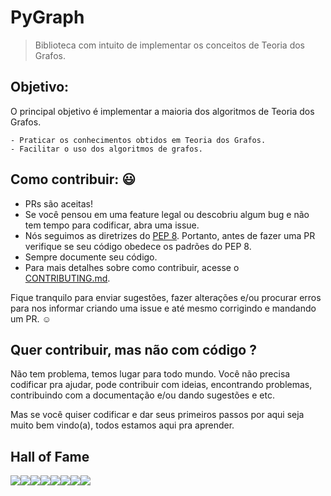 # PyGraph
> Biblioteca com intuito de implementar os conceitos de Teoria dos Grafos.

## Objetivo:
O principal objetivo é implementar a maioria dos algoritmos de Teoria dos Grafos.

    - Praticar os conhecimentos obtidos em Teoria dos Grafos.
    - Facilitar o uso dos algoritmos de grafos.

## Como contribuir: :smiley:

- PRs são aceitas!
- Se você pensou em uma feature legal ou descobriu algum bug e não tem tempo para codificar, abra uma issue.
- Nós seguimos as diretrizes do [PEP 8](https://www.python.org/dev/peps/pep-0008/). Portanto, antes de fazer uma PR verifique se seu código obedece os padrões do PEP 8.
- Sempre documente seu código.   
- Para mais detalhes sobre como contribuir, acesse o [CONTRIBUTING.md](CONTRIBUTING.md).

Fique tranquilo para enviar sugestões, fazer alterações e/ou procurar erros para nos informar criando uma issue e até mesmo corrigindo e mandando um PR. :relaxed:

## Quer contribuir, mas não com código ?
Não tem problema, temos lugar para todo mundo. Você não precisa codificar pra ajudar, pode contribuir com ideias, encontrando problemas, contribuindo com a documentação e/ou dando sugestões e etc.

Mas se você quiser codificar e dar seus primeiros passos por aqui seja muito bem vindo(a), todos estamos aqui pra aprender.

## Hall of Fame
[![](https://sourcerer.io/fame/Rickecr/Rickecr/PyGraph/images/0)](https://sourcerer.io/fame/Rickecr/Rickecr/PyGraph/links/0)[![](https://sourcerer.io/fame/Rickecr/Rickecr/PyGraph/images/1)](https://sourcerer.io/fame/Rickecr/Rickecr/PyGraph/links/1)[![](https://sourcerer.io/fame/Rickecr/Rickecr/PyGraph/images/2)](https://sourcerer.io/fame/Rickecr/Rickecr/PyGraph/links/2)[![](https://sourcerer.io/fame/Rickecr/Rickecr/PyGraph/images/3)](https://sourcerer.io/fame/Rickecr/Rickecr/PyGraph/links/3)[![](https://sourcerer.io/fame/Rickecr/Rickecr/PyGraph/images/4)](https://sourcerer.io/fame/Rickecr/Rickecr/PyGraph/links/4)[![](https://sourcerer.io/fame/Rickecr/Rickecr/PyGraph/images/5)](https://sourcerer.io/fame/Rickecr/Rickecr/PyGraph/links/5)[![](https://sourcerer.io/fame/Rickecr/Rickecr/PyGraph/images/6)](https://sourcerer.io/fame/Rickecr/Rickecr/PyGraph/links/6)[![](https://sourcerer.io/fame/Rickecr/Rickecr/PyGraph/images/7)](https://sourcerer.io/fame/Rickecr/Rickecr/PyGraph/links/7)
